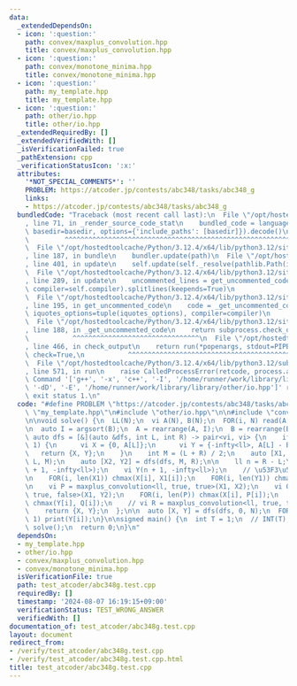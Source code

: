 ```yaml
---
data:
  _extendedDependsOn:
  - icon: ':question:'
    path: convex/maxplus_convolution.hpp
    title: convex/maxplus_convolution.hpp
  - icon: ':question:'
    path: convex/monotone_minima.hpp
    title: convex/monotone_minima.hpp
  - icon: ':question:'
    path: my_template.hpp
    title: my_template.hpp
  - icon: ':question:'
    path: other/io.hpp
    title: other/io.hpp
  _extendedRequiredBy: []
  _extendedVerifiedWith: []
  _isVerificationFailed: true
  _pathExtension: cpp
  _verificationStatusIcon: ':x:'
  attributes:
    '*NOT_SPECIAL_COMMENTS*': ''
    PROBLEM: https://atcoder.jp/contests/abc348/tasks/abc348_g
    links:
    - https://atcoder.jp/contests/abc348/tasks/abc348_g
  bundledCode: "Traceback (most recent call last):\n  File \"/opt/hostedtoolcache/Python/3.12.4/x64/lib/python3.12/site-packages/onlinejudge_verify/documentation/build.py\"\
    , line 71, in _render_source_code_stat\n    bundled_code = language.bundle(stat.path,\
    \ basedir=basedir, options={'include_paths': [basedir]}).decode()\n          \
    \         ^^^^^^^^^^^^^^^^^^^^^^^^^^^^^^^^^^^^^^^^^^^^^^^^^^^^^^^^^^^^^^^^^^^^^^^^^^^^^^^^^\n\
    \  File \"/opt/hostedtoolcache/Python/3.12.4/x64/lib/python3.12/site-packages/onlinejudge_verify/languages/cplusplus.py\"\
    , line 187, in bundle\n    bundler.update(path)\n  File \"/opt/hostedtoolcache/Python/3.12.4/x64/lib/python3.12/site-packages/onlinejudge_verify/languages/cplusplus_bundle.py\"\
    , line 401, in update\n    self.update(self._resolve(pathlib.Path(included), included_from=path))\n\
    \  File \"/opt/hostedtoolcache/Python/3.12.4/x64/lib/python3.12/site-packages/onlinejudge_verify/languages/cplusplus_bundle.py\"\
    , line 289, in update\n    uncommented_lines = get_uncommented_code(path, iquotes=self.iquotes,\
    \ compiler=self.compiler).splitlines(keepends=True)\n                        ^^^^^^^^^^^^^^^^^^^^^^^^^^^^^^^^^^^^^^^^^^^^^^^^^^^^^^^^^^^^^^^^^^^^^^^^\n\
    \  File \"/opt/hostedtoolcache/Python/3.12.4/x64/lib/python3.12/site-packages/onlinejudge_verify/languages/cplusplus_bundle.py\"\
    , line 195, in get_uncommented_code\n    code = _get_uncommented_code(path.resolve(),\
    \ iquotes_options=tuple(iquotes_options), compiler=compiler)\n           ^^^^^^^^^^^^^^^^^^^^^^^^^^^^^^^^^^^^^^^^^^^^^^^^^^^^^^^^^^^^^^^^^^^^^^^^^^^^^^^^^^^^^^^^^^^^^^^^\n\
    \  File \"/opt/hostedtoolcache/Python/3.12.4/x64/lib/python3.12/site-packages/onlinejudge_verify/languages/cplusplus_bundle.py\"\
    , line 188, in _get_uncommented_code\n    return subprocess.check_output(command)\n\
    \           ^^^^^^^^^^^^^^^^^^^^^^^^^^^^^^^^\n  File \"/opt/hostedtoolcache/Python/3.12.4/x64/lib/python3.12/subprocess.py\"\
    , line 466, in check_output\n    return run(*popenargs, stdout=PIPE, timeout=timeout,\
    \ check=True,\n           ^^^^^^^^^^^^^^^^^^^^^^^^^^^^^^^^^^^^^^^^^^^^^^^^^^^^^^^^^\n\
    \  File \"/opt/hostedtoolcache/Python/3.12.4/x64/lib/python3.12/subprocess.py\"\
    , line 571, in run\n    raise CalledProcessError(retcode, process.args,\nsubprocess.CalledProcessError:\
    \ Command '['g++', '-x', 'c++', '-I', '/home/runner/work/library/library', '-fpreprocessed',\
    \ '-dD', '-E', '/home/runner/work/library/library/other/io.hpp']' returned non-zero\
    \ exit status 1.\n"
  code: "#define PROBLEM \"https://atcoder.jp/contests/abc348/tasks/abc348_g\"\n#include\
    \ \"my_template.hpp\"\n#include \"other/io.hpp\"\n\n#include \"convex/maxplus_convolution.hpp\"\
    \n\nvoid solve() {\n  LL(N);\n  vi A(N), B(N);\n  FOR(i, N) read(A[i], B[i]);\n\
    \n  auto I = argsort(B);\n  A = rearrange(A, I);\n  B = rearrange(B, I);\n\n \
    \ auto dfs = [&](auto &dfs, int L, int R) -> pair<vi, vi> {\n    if (R == L +\
    \ 1) {\n      vi X = {0, A[L]};\n      vi Y = {-infty<ll>, A[L] - B[L]};\n   \
    \   return {X, Y};\n    }\n    int M = (L + R) / 2;\n    auto [X1, Y1] = dfs(dfs,\
    \ L, M);\n    auto [X2, Y2] = dfs(dfs, M, R);\n\n    ll n = R - L;\n    vi X(n\
    \ + 1, -infty<ll>);\n    vi Y(n + 1, -infty<ll>);\n    // \u53F3\u5074\u304C\u7A7A\
    \n    FOR(i, len(X1)) chmax(X[i], X1[i]);\n    FOR(i, len(Y1)) chmax(Y[i], Y1[i]);\n\
    \n    vi P = maxplus_convolution<ll, true, true>(X1, X2);\n    vi Q = maxplus_convolution<ll,\
    \ true, false>(X1, Y2);\n    FOR(i, len(P)) chmax(X[i], P[i]);\n    FOR(i, len(Q))\
    \ chmax(Y[i], Q[i]);\n    // vi R = maxplus_convolution<ll, true, true>(Y1, X2);\n\
    \    return {X, Y};\n  };\n\n  auto [X, Y] = dfs(dfs, 0, N);\n  FOR(i, 1, N +\
    \ 1) print(Y[i]);\n}\n\nsigned main() {\n  int T = 1;\n  // INT(T);\n  FOR(T)\
    \ solve();\n  return 0;\n}\n"
  dependsOn:
  - my_template.hpp
  - other/io.hpp
  - convex/maxplus_convolution.hpp
  - convex/monotone_minima.hpp
  isVerificationFile: true
  path: test_atcoder/abc348g.test.cpp
  requiredBy: []
  timestamp: '2024-08-07 16:19:15+09:00'
  verificationStatus: TEST_WRONG_ANSWER
  verifiedWith: []
documentation_of: test_atcoder/abc348g.test.cpp
layout: document
redirect_from:
- /verify/test_atcoder/abc348g.test.cpp
- /verify/test_atcoder/abc348g.test.cpp.html
title: test_atcoder/abc348g.test.cpp
---
```

